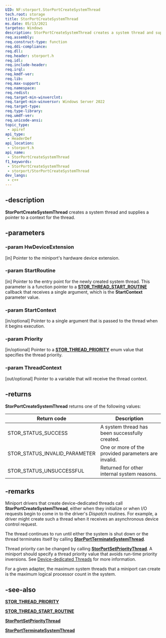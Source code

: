 ```yaml
---
UID: NF:storport.StorPortCreateSystemThread
tech.root: storage
title: StorPortCreateSystemThread
ms.date: 05/13/2021
targetos: Windows
description: StorPortCreateSystemThread creates a system thread and supplies a pointer to a context for the thread.
req.assembly: 
req.construct-type: function
req.ddi-compliance: 
req.dll: 
req.header: storport.h
req.idl: 
req.include-header: 
req.irql: 
req.kmdf-ver: 
req.lib: 
req.max-support: 
req.namespace: 
req.redist: 
req.target-min-winverclnt:
req.target-min-winversvr: Windows Server 2022
req.target-type: 
req.type-library: 
req.umdf-ver: 
req.unicode-ansi: 
topic_type:
 - apiref
api_type:
 - HeaderDef
api_location:
 - storport.h
api_name:
 - StorPortCreateSystemThread
f1_keywords:
 - StorPortCreateSystemThread
 - storport/StorPortCreateSystemThread
dev_langs:
 - c++
---
```


## -description

**StorPortCreateSystemThread** creates a system thread and supplies a pointer to a context for the thread.

## -parameters

### -param HwDeviceExtension

[in] Pointer to the miniport's hardware device extension.

### -param StartRoutine

[in] Pointer to the entry point for the newly created system thread. This parameter is a function pointer to a [**STOR_THREAD_START_ROUTINE**](nc-storport-stor_thread_start_routine.md) callback that receives a single argument, which is the **StartContext** parameter value.

### -param StartContext

[in/optional] Pointer to a single argument that is passed to the thread when it begins execution.

### -param Priority

[in/optional] Pointer to a [**STOR_THREAD_PRIORITY**](ne-storport-stor_thread_priority.md) enum value that specifies the thread priority.

### -param ThreadContext

[out/optional] Pointer to a variable that will receive the thread context.

## -returns

**StorPortCreateSystemThread** returns one of the following values:

| Return code | Description |
| ----------- | ----------- |
| STOR_STATUS_SUCCESS | A system thread has been successfully created. |
| STOR_STATUS_INVALID_PARAMETER | One or more of the provided parameters are invalid. |
| STOR_STATUS_UNSUCCESSFUL | Returned for other internal system reasons. |

## -remarks

Miniport drivers that create device-dedicated threads call **StorPortCreateSystemThread**, either when they initialize or when I/O requests begin to come in to the driver's *Dispatch* routines. For example, a driver might create such a thread when it receives an asynchronous device control request.

The thread continues to run until either the system is shut down or the thread terminates itself by calling [**StorPortTerminateSystemThread**](nf-storport-storportterminatesystemthread.md).

Thread priority can be changed by calling [**StorPortSetPriorityThread**](nf-storport-storportsetprioritythread.md). A miniport should specify a thread priority value that avoids run-time priority inversions. See [Device-dedicated Threads](/windows-hardware/drivers/kernel/device-dedicated-threads) for more information.

For a given adapter, the maximum system threads that a miniport can create is the maximum logical processor count in the system.

## -see-also

[**STOR_THREAD_PRIORITY**](ne-storport-stor_thread_priority.md)

[**STOR_THREAD_START_ROUTINE**](nc-storport-stor_thread_start_routine.md)

[**StorPortSetPriorityThread**](nf-storport-storportsetprioritythread.md)

[**StorPortTerminateSystemThread**](nf-storport-storportterminatesystemthread.md)
